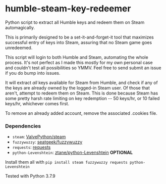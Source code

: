 # humble-steam-key-redeemer
Python script to extract all Humble keys and redeem them on Steam automagically.

This is primarily designed to be a set-it-and-forget-it tool that maximizes successful entry of keys into Steam, assuring that no Steam game goes unredeemed.

This script will login to both Humble and Steam, automating the whole process. It's not perfect as I made this mostly for my own personal case and couldn't test all possibilities so YMMV. Feel free to send submit an issue if you do bump into issues.

It will extract _all_ keys available for Steam from Humble, and check if any of the keys are already owned by the logged-in Steam user. Of those that aren't, attempt to redeem them on Steam. This is done because Steam has some pretty harsh rate limiting on key redemption -- 50 keys/hr, or 10 failed keys/hr, whichever comes first.

To remove an already added account, remove the associated .<site>cookies file.

### Dependencies

- `steam`: [ValvePython/steam](https://github.com/ValvePython/steam)  
- `fuzzywuzzy`: [seatgeek/fuzzywuzzy](https://github.com/seatgeek/fuzzywuzzy)  
- `requests`: [requests](https://requests.readthedocs.io/en/master/)  
- `python-Levenshtein`: [ztane/python-Levenshtein](https://github.com/ztane/python-Levenshtein) **OPTIONAL**  

Install them all with `pip install steam fuzzywuzzy requests python-Levenshtein`

Tested with Python 3.7.9
